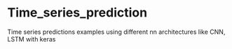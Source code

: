 # Time_series_prediction
Time series predictions examples  using different nn architectures like CNN, LSTM with keras

